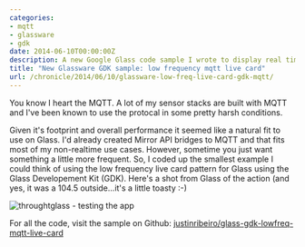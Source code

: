 ```yaml
---
categories:
- mqtt
- glassware
- gdk
date: 2014-06-10T00:00:00Z
description: A new Google Glass code sample I wrote to display real time data in a low frequency card.
title: "New Glassware GDK sample: low frequency mqtt live card"
url: /chronicle/2014/06/10/glassware-low-freq-live-card-gdk-mqtt/
---
```


You know I heart the MQTT. A lot of my sensor stacks are built with MQTT and I've been known to use the protocal in some pretty harsh conditions.

Given it's footprint and overall performance it seemed like a natural fit to use on Glass. I'd already created Mirror API bridges to MQTT and that fits most of my non-realtime use cases. However, sometime you just want something a little more frequent. So, I coded up the smallest example I could think of using the low frequency live card pattern for Glass using the Glass Developement Kit (GDK). Here's a shot from Glass of the action (and yes, it was a 104.5 outside...it's a little toasty :-)

<img src="/images/blog/2014/06/screenshot-20140609-obs-throughglass.jpg" alt="throughtglass - testing the app">

For all the code, visit the sample on Github: [justinribeiro/glass-gdk-lowfreq-mqtt-live-card](https://github.com/justinribeiro/glass-gdk-lowfreq-mqtt-live-card)
